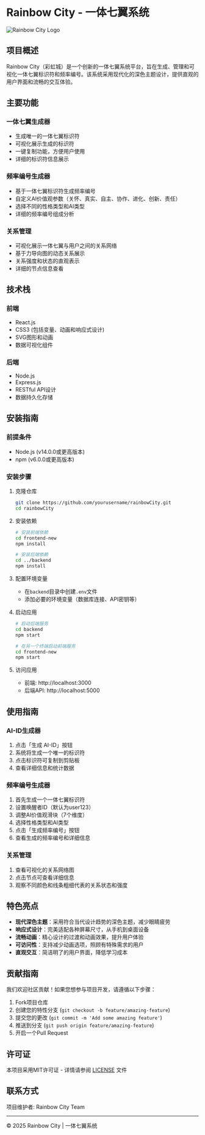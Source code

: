 # Rainbow City - 一体七翼系统

![Rainbow City Logo](frontend-new/public/logo.png)

## 项目概述

Rainbow City（彩虹城）是一个创新的一体七翼系统平台，旨在生成、管理和可视化一体七翼标识符和频率编号。该系统采用现代化的深色主题设计，提供直观的用户界面和流畅的交互体验。

## 主要功能

### 一体七翼生成器
- 生成唯一的一体七翼标识符
- 可视化展示生成的标识符
- 一键复制功能，方便用户使用
- 详细的标识符信息展示

### 频率编号生成器
- 基于一体七翼标识符生成频率编号
- 自定义AI价值观参数（关怀、真实、自主、协作、进化、创新、责任）
- 选择不同的性格类型和AI类型
- 详细的频率编号组成分析

### 关系管理
- 可视化展示一体七翼与用户之间的关系网络
- 基于力导向图的动态关系展示
- 关系强度和状态的直观表示
- 详细的节点信息查看

## 技术栈

### 前端
- React.js
- CSS3 (包括变量、动画和响应式设计)
- SVG图形和动画
- 数据可视化组件

### 后端
- Node.js
- Express.js
- RESTful API设计
- 数据持久化存储

## 安装指南

### 前提条件
- Node.js (v14.0.0或更高版本)
- npm (v6.0.0或更高版本)

### 安装步骤

1. 克隆仓库
   ```bash
   git clone https://github.com/yourusername/rainbowCity.git
   cd rainbowCity
   ```

2. 安装依赖
   ```bash
   # 安装前端依赖
   cd frontend-new
   npm install
   
   # 安装后端依赖
   cd ../backend
   npm install
   ```

3. 配置环境变量
   - 在`backend`目录中创建`.env`文件
   - 添加必要的环境变量（数据库连接、API密钥等）

4. 启动应用
   ```bash
   # 启动后端服务
   cd backend
   npm start
   
   # 在另一个终端启动前端服务
   cd frontend-new
   npm start
   ```

5. 访问应用
   - 前端: http://localhost:3000
   - 后端API: http://localhost:5000

## 使用指南

### AI-ID生成器
1. 点击「生成 AI-ID」按钮
2. 系统将生成一个唯一的标识符
3. 点击标识符可复制到剪贴板
4. 查看详细信息和统计数据

### 频率编号生成器
1. 首先生成一个一体七翼标识符
2. 设置唤醒者ID（默认为user123）
3. 调整AI价值观滑块（7个维度）
4. 选择性格类型和AI类型
5. 点击「生成频率编号」按钮
6. 查看生成的频率编号和详细信息

### 关系管理
1. 查看可视化的关系网络图
2. 点击节点可查看详细信息
3. 观察不同颜色和线条粗细代表的关系状态和强度

## 特色亮点

- **现代深色主题**：采用符合当代设计趋势的深色主题，减少眼睛疲劳
- **响应式设计**：完美适配各种屏幕尺寸，从手机到桌面设备
- **流畅动画**：精心设计的过渡和动画效果，提升用户体验
- **可访问性**：支持减少动画选项，照顾有特殊需求的用户
- **直观交互**：简洁明了的用户界面，降低学习成本

## 贡献指南

我们欢迎社区贡献！如果您想参与项目开发，请遵循以下步骤：

1. Fork项目仓库
2. 创建您的特性分支 (`git checkout -b feature/amazing-feature`)
3. 提交您的更改 (`git commit -m 'Add some amazing feature'`)
4. 推送到分支 (`git push origin feature/amazing-feature`)
5. 开启一个Pull Request

## 许可证

本项目采用MIT许可证 - 详情请参阅 [LICENSE](LICENSE) 文件

## 联系方式

项目维护者: Rainbow City Team 

---

© 2025 Rainbow City | 一体七翼系统